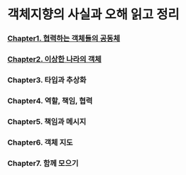 # 객체지향의 사실과 오해 읽고 정리

### [Chapter1. 협력하는 객체들의 공동체](./Chapter1/Chapter1.md)

### [Chapter2. 이상한 나라의 객체](./Chapter2/Chapter2.md)

### Chapter3. 타입과 추상화

### Chapter4. 역할, 책임, 협력

### Chapter5. 책임과 메시지

### Chapter6. 객체 지도

### Chapter7. 함께 모으기
